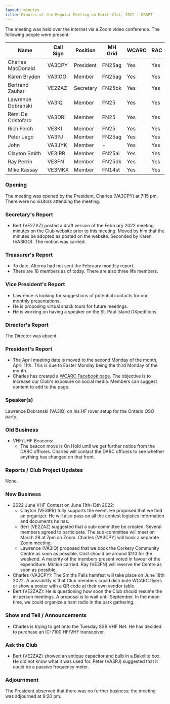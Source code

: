```yaml
---
layout: minutes
title: Minutes of the Regular Meeting on March 21st, 2022 - DRAFT
---
```

The meeting was held over the internet via a Zoom video conference.
The following people were present:

| Name                   | Call Sign  | Position         | MH Grid | WCARC | RAC |
|------------------------|------------|------------------|---------|-------|-----|
| Charles MacDonald      | VA3CPY     | President        | FN25ag  | Yes   | Yes |
| Karen Bryden           | VA3IGO     | Member           | FN25ag  | Yes   | Yes |
| Bertrand Zauhar        | VE2ZAZ     | Secretary        | FN25bk  | Yes   | Yes |
| Lawrence Dobranski     | VA3IQ      | Member           | FN25    | Yes   | Yes |
| Rémi De Cristofaro     | VA3DRI     | Member           | FN25    | Yes   | Yes |
| Rich Ferch             | VE3KI      | Member           | FN25    | Yes   | Yes |
| Peter Jago             | VA3PJ      | Member           | FN25ag  | Yes   | Yes |
| John                   | VA3JYK     | Member           |   -     | Yes   | Yes |
| Clayton Smith          | VE3IRR     | Member           | FN25ai  | Yes   | Yes |
| Ray Perrin             | VE3FN      | Member           | FN25dk  | Yes   | Yes |
| Mike Kassay            | VE3MKX     | Member           | FN14st  | Yes   | Yes |

### Opening
The meeting was opened by the President, Charles (VA3CPY) at 7:15 pm.
There were no visitors attending the meeting.

### Secretary's Report
- Bert (VE2ZAZ) posted a draft version of the February 2022 meeting minutes on the Club website prior to this meeting. Moved by him that the minutes be adopted as posted on the website. Seconded by Karen (VA3IGO). The motion was carried.

### Treasurer's Report
- To date, Alterna had not sent the February monthly report.
- There are 18 members as of today. There are also three life members.

### Vice President's Report
- Lawrence is looking for suggestions of potential contacts for our monthly presentations.
- He is proposing virtual shack tours for future meetings.
- He is working on having a speaker on the St. Paul Island DXpeditions.

### Director's Report
The Director was absent.

### President's Report
- The April meeting date is moved to the second Monday of the month, April 11th. This is due to Easter Monday being the third Monday of the month.
- Charles has created a [WCARC Facebook page](https://www.facebook.com/groups/west.carleton.arc). The objective is to increase our Club's exposure on social media. Members can suggest content to add to the page.

### Speaker(s)
Lawrence Dobranski (VA3IQ) on his HF rover setup for the Ontario QSO party.

### Old Business
- VHF/UHF Beacons:
  - The beacon move is On Hold until we get further notice from the DARC officers. Charles will contact the DARC officers to see whether anything has changed on that front.

### Reports / Club Project Updates
None.

### New Business
- 2022 June VHF Contest on June 11th-13th 2022:
  - Clayton (VE3IRR) fully supports the event. He proposed that we find an organizer. He will also pass on all the contest logistics information and documents he has.
  - Bert (VE2ZAZ) suggested that a sub-committee be created. Several members agreed to participate. The sub-committee will meet on March 28 at 7pm on Zoom. Charles (VA3CPY) will book a separate Zoom meeting.
  - Lawrence (VA3IQ) proposed that we book the Corkery Community Centre as soon as possible. Cost should be around $110 for the weekend. A majority of the members present voted in favour of the expenditure. Motion carried. Ray (VE3FN) will reserve the Centre as soon as possible.
- Charles (VA3CPY): The Smiths Falls hamfest will take place on June 18th 2022. A possibility is that Club members could distribute WCARC flyers or show a poster with a QR code at their own vendor table.
- Bert (VE2ZAZ): He is questioning how soon the Club should resume the in-person meetings. A proposal is to wait until September. In the mean time, we could organize a ham radio in the park gathering.

### Show and Tell / Announcements
- Charles is trying to get onto the Tuesday SSB VHF Net. He has decided to purchase an IC-7100 HF/VHF transceiver.

### Ask the Club
- Bert (VE2ZAZ) showed an antique capacitor and bulb in a Bakelite box. He did not know what it was used for. Peter (VA3PJ) suggested that it could be a passive frequency meter.

### Adjournment
The President observed that there was no further business; the meeting was adjourned at 9:20 pm.
